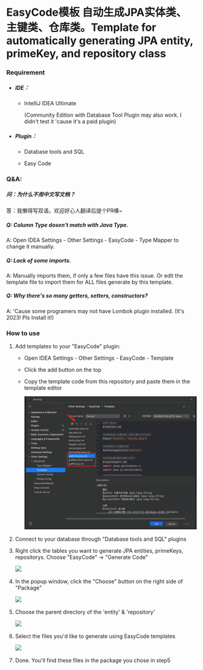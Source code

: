 # EasyCode模板 自动生成JPA实体类、主键类、仓库类。Template for automatically generating JPA entity, primeKey, and repository class

### 

### Requirement

- ##### IDE：
  
  - IntelliJ IDEA Ultimate
    
    (Community Edition with Database Tool Plugin may also work. I didn't test it 'cause it's a paid plugin)

- ##### Plugin：
  
  - Database tools and SQL
  
  - Easy Code

### Q&A:

##### 问：为什么不用中文写文档？

答：我懒得写双语。欢迎好心人翻译后提个PR噢~

##### Q: Column Type dosen't match with Java Type.

A: Open IDEA Settings - Other Settings - EasyCode - Type Mapper to change it manually.

##### Q: Lack of some imports.

A: Manually imports them, if only a few files have this issue. Or edit the template file to import them for ALL files generate by this template.

##### Q: Why there's so many getters, setters, constructors?

A: 'Cause some programers may not have Lombok plugin installed. (It's 2023! Pls Install it!)

### How to use

1. Add templates to your "EasyCode" plugin:
   
   - Open IDEA Settings - Other Settings - EasyCode - Template
   
   - Click the add button on the top
   
   - Copy the template code from this repository and paste them in the template editor
     
     ![](./image/2023-07-15-15-04-25-image.png)

2. Connect to your database through "Database tools and SQL" plugins

3. Right click the tables you want to generate JPA entities, primeKeys, repositorys. Choose "EasyCode" -> "Generate Code"
   
   ![](.\images\2023-07-15-15-09-09-image.png)

4. In the popup window, click the "Choose" button on the right side of "Package"
   
   ![](.\images\2023-07-15-14-53-32-image.png)

5. Choose the parent directory of the 'entity' & 'repository'
   
   ![](.\images\2023-07-15-14-59-19-image.png)

6. Select the files you'd like to generate using EasyCode templates
   
   ![](.\images\2023-07-15-15-12-16-image.png)

7. Done. You'll find these files in the package you chose in step5
